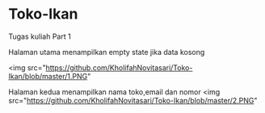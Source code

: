 # Toko-Ikan
Tugas kuliah Part 1

Halaman utama menampilkan empty state jika data kosong

<img src="https://github.com/KholifahNovitasari/Toko-Ikan/blob/master/1.PNG"

Halaman kedua menampilkan nama toko,email dan nomor
<img src="https://github.com/KholifahNovitasari/Toko-Ikan/blob/master/2.PNG"

